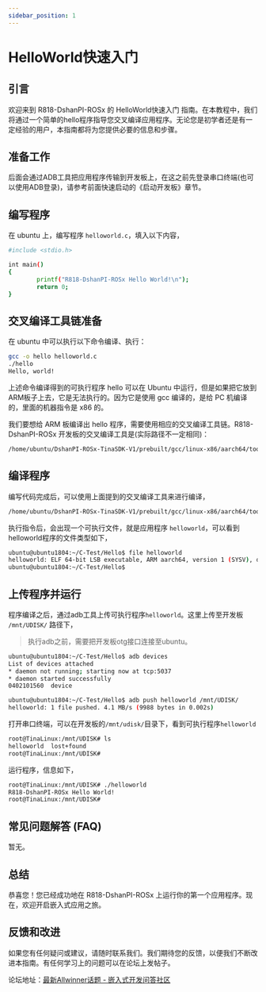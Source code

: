 ```yaml
---
sidebar_position: 1
---
```

# HelloWorld快速入门

## 引言

欢迎来到 R818-DshanPI-ROSx 的 HelloWorld快速入门 指南。在本教程中，我们将通过一个简单的hello程序指导您交叉编译应用程序。无论您是初学者还是有一定经验的用户，本指南都将为您提供必要的信息和步骤。

## 准备工作

后面会通过ADB工具把应用程序传输到开发板上，在这之前先登录串口终端(也可以使用ADB登录)，请参考前面快速启动的《启动开发板》章节。

## 编写程序

在 ubuntu 上，编写程序 `helloworld.c`，填入以下内容，

```bash
#include <stdio.h>

int main()
{
        printf("R818-DshanPI-ROSx Hello World!\n");
        return 0;
}
```

## 交叉编译工具链准备

在 ubuntu 中可以执行以下命令编译、执行：

```bash
gcc -o hello helloworld.c
./hello
Hello, world!
```

上述命令编译得到的可执行程序 hello 可以在 Ubuntu 中运行，但是如果把它放到 ARM板子上去，它是无法执行的。因为它是使用 gcc 编译的，是给 PC 机编译的，里面的机器指令是 x86 的。

我们要想给 ARM 板编译出 hello 程序，需要使用相应的交叉编译工具链。R818-DshanPI-ROSx 开发板的交叉编译工具是(实际路径不一定相同)：

~~~bash
/home/ubuntu/DshanPI-ROSx-TinaSDK-V1/prebuilt/gcc/linux-x86/aarch64/toolchain-sunxi-glibc/toolchain/bin/aarch64-openwrt-linux-gcc
~~~

## 编译程序

编写代码完成后，可以使用上面提到的交叉编译工具来进行编译，

```bash
/home/ubuntu/DshanPI-ROSx-TinaSDK-V1/prebuilt/gcc/linux-x86/aarch64/toolchain-sunxi-glibc/toolchain/bin/aarch64-openwrt-linux-gcc helloworld.c -o helloworld
```

执行指令后，会出现一个可执行文件，就是应用程序 `helloworld`，可以看到helloworld程序的文件类型如下，

```bash
ubuntu@ubuntu1804:~/C-Test/Hello$ file helloworld
helloworld: ELF 64-bit LSB executable, ARM aarch64, version 1 (SYSV), dynamically linked, interpreter /lib/ld-linux-aarch64.so.1, for GNU/Linux 3.7.0, not stripped
ubuntu@ubuntu1804:~/C-Test/Hello$
```

## 上传程序并运行

程序编译之后，通过adb工具上传可执行程序`helloworld`。这里上传至开发板 `/mnt/UDISK/` 路径下，

> 执行adb之前，需要把开发板otg接口连接至ubuntu。

```bash
ubuntu@ubuntu1804:~/C-Test/Hello$ adb devices
List of devices attached
* daemon not running; starting now at tcp:5037
* daemon started successfully
0402101560	device

ubuntu@ubuntu1804:~/C-Test/Hello$ adb push helloworld /mnt/UDISK/
helloworld: 1 file pushed. 4.1 MB/s (9988 bytes in 0.002s)
```

打开串口终端，可以在开发板的`/mnt/udisk/`目录下，看到可执行程序`helloworld`

```bash
root@TinaLinux:/mnt/UDISK# ls
helloworld  lost+found
root@TinaLinux:/mnt/UDISK#
```

运行程序，信息如下，

```bash
root@TinaLinux:/mnt/UDISK# ./helloworld
R818-DshanPI-ROSx Hello World!
root@TinaLinux:/mnt/UDISK#
```

## 常见问题解答 (FAQ)

暂无。

## 总结

恭喜您！您已经成功地在 R818-DshanPI-ROSx 上运行你的第一个应用程序。现在，欢迎开启嵌入式应用之旅。

## 反馈和改进

如果您有任何疑问或建议，请随时联系我们。我们期待您的反馈，以便我们不断改进本指南。有任何学习上的问题可以在论坛上发帖子。

论坛地址：[最新Allwinner话题 - 嵌入式开发问答社区](https://forums.100ask.net/c/aw/15)

